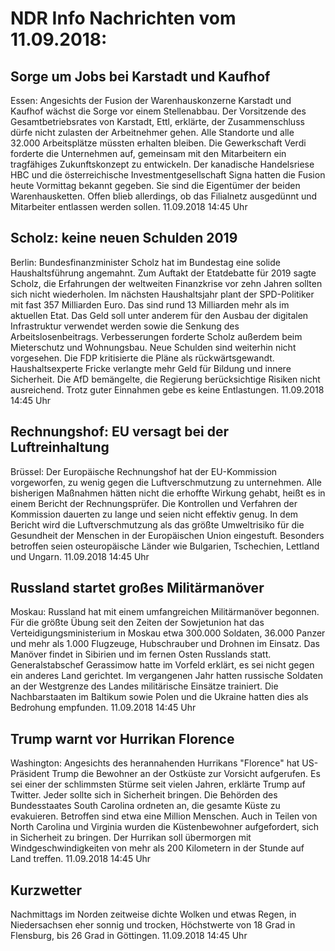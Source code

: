 # NDR Info Nachrichten vom 11.09.2018:


## Sorge um Jobs bei Karstadt und Kaufhof
Essen: Angesichts der Fusion der Warenhauskonzerne Karstadt und Kaufhof wächst die Sorge vor einem Stellenabbau. Der Vorsitzende des Gesamtbetriebsrates von Karstadt, Ettl, erklärte, der Zusammenschluss dürfe nicht zulasten der Arbeitnehmer gehen. Alle Standorte und alle 32.000 Arbeitsplätze müssten erhalten bleiben. Die Gewerkschaft Verdi forderte die Unternehmen auf, gemeinsam mit den Mitarbeitern ein tragfähiges Zukunftskonzept zu entwickeln. Der kanadische Handelsriese HBC und die österreichische Investmentgesellschaft Signa hatten die Fusion heute Vormittag bekannt gegeben. Sie sind die Eigentümer der beiden Warenhausketten. Offen blieb allerdings, ob das Filialnetz ausgedünnt und Mitarbeiter entlassen werden sollen. 11.09.2018 14:45 Uhr 

## Scholz: keine neuen Schulden 2019
Berlin: Bundesfinanzminister Scholz hat im Bundestag eine solide Haushaltsführung angemahnt. Zum Auftakt der Etatdebatte für 2019 sagte Scholz, die Erfahrungen der weltweiten Finanzkrise vor zehn Jahren sollten sich nicht wiederholen. Im nächsten Haushaltsjahr plant der SPD-Politiker mit fast 357 Milliarden Euro. Das sind rund 13 Milliarden mehr als im aktuellen Etat. Das Geld soll unter anderem für den Ausbau der digitalen Infrastruktur verwendet werden sowie die Senkung des Arbeitslosenbeitrags. Verbesserungen forderte Scholz außerdem beim Mieterschutz und Wohnungsbau. Neue Schulden sind weiterhin nicht vorgesehen. Die FDP kritisierte die Pläne als rückwärtsgewandt. Haushaltsexperte Fricke verlangte mehr Geld für Bildung und innere Sicherheit. Die AfD bemängelte, die Regierung berücksichtige Risiken nicht ausreichend. Trotz guter Einnahmen gebe es keine Entlastungen. 11.09.2018 14:45 Uhr 

## Rechnungshof: EU versagt bei der Luftreinhaltung
Brüssel: Der Europäische Rechnungshof hat der EU-Kommission vorgeworfen, zu wenig gegen die Luftverschmutzung zu unternehmen. Alle bisherigen Maßnahmen hätten nicht die erhoffte Wirkung gehabt, heißt es in einem Bericht der Rechnungsprüfer. Die Kontrollen und Verfahren der Kommission dauerten zu lange und seien nicht effektiv genug. In dem Bericht wird die Luftverschmutzung als das größte Umweltrisiko für die Gesundheit der Menschen in der Europäischen Union eingestuft. Besonders betroffen seien osteuropäische Länder wie Bulgarien, Tschechien, Lettland und Ungarn. 11.09.2018 14:45 Uhr 

## Russland startet großes Militärmanöver
Moskau: Russland hat mit einem umfangreichen Militärmanöver begonnen. Für die größte Übung seit den Zeiten der Sowjetunion hat das Verteidigungsministerium in Moskau etwa 300.000 Soldaten, 36.000 Panzer und mehr als 1.000 Flugzeuge, Hubschrauber und Drohnen im Einsatz. Das Manöver findet in Sibirien und im fernen Osten Russlands statt. Generalstabschef Gerassimow hatte im Vorfeld erklärt, es sei nicht gegen ein anderes Land gerichtet. Im vergangenen Jahr hatten russische Soldaten an der Westgrenze des Landes militärische Einsätze trainiert. Die Nachbarstaaten im Baltikum sowie Polen und die Ukraine hatten dies als Bedrohung empfunden. 11.09.2018 14:45 Uhr 

## Trump warnt vor Hurrikan Florence
Washington: Angesichts des herannahenden Hurrikans "Florence" hat US-Präsident Trump die Bewohner an der Ostküste zur Vorsicht aufgerufen. Es sei einer der schlimmsten Stürme seit vielen Jahren, erklärte Trump auf Twitter. Jeder sollte sich in Sicherheit bringen. Die Behörden des Bundesstaates South Carolina ordneten an, die gesamte Küste zu evakuieren. Betroffen sind etwa eine Million Menschen. Auch in Teilen von North Carolina und Virginia wurden die Küstenbewohner aufgefordert, sich in Sicherheit zu bringen. Der Hurrikan soll übermorgen mit Windgeschwindigkeiten von mehr als 200 Kilometern in der Stunde auf Land treffen. 11.09.2018 14:45 Uhr 

## Kurzwetter
Nachmittags im Norden zeitweise dichte Wolken und etwas Regen, in Niedersachsen eher sonnig und trocken, Höchstwerte von 18 Grad in Flensburg, bis 26 Grad in Göttingen. 11.09.2018 14:45 Uhr 
